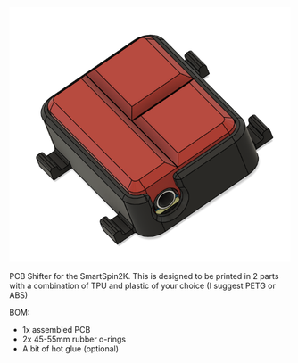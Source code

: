 ![Image of an assembled SmartSpin2K PCB Shifter.](https://github.com/eMadman/SmartSpin2K-Shifter/blob/main/images/assembled.png?raw=true)

PCB Shifter for the SmartSpin2K.  This is designed to be printed in 2 parts with a combination of TPU and plastic of your choice (I suggest PETG or ABS)

BOM:

* 1x assembled PCB
* 2x 45-55mm rubber o-rings
* A bit of hot glue (optional)
